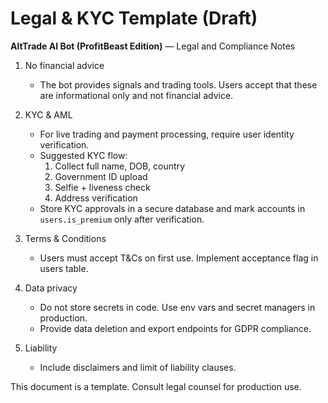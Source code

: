 # Legal & KYC Template (Draft)

**AltTrade AI Bot (ProfitBeast Edition)** — Legal and Compliance Notes

1. No financial advice
   - The bot provides signals and trading tools. Users accept that these are informational only and not financial advice.

2. KYC & AML
   - For live trading and payment processing, require user identity verification.
   - Suggested KYC flow:
     1. Collect full name, DOB, country
     2. Government ID upload
     3. Selfie + liveness check
     4. Address verification
   - Store KYC approvals in a secure database and mark accounts in `users.is_premium` only after verification.

3. Terms & Conditions
   - Users must accept T&Cs on first use. Implement acceptance flag in users table.

4. Data privacy
   - Do not store secrets in code. Use env vars and secret managers in production.
   - Provide data deletion and export endpoints for GDPR compliance.

5. Liability
   - Include disclaimers and limit of liability clauses.

This document is a template. Consult legal counsel for production use.
